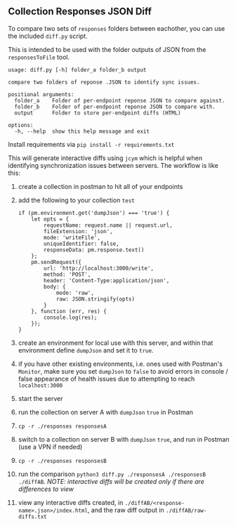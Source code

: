 ## Collection Responses JSON Diff

To compare two sets of `responses` folders between eachother, you can use the included `diff.py` script.

This is intended to be used with the folder outputs of JSON from the `responsesToFile` tool.


    usage: diff.py [-h] folder_a folder_b output

    compare two folders of reponse .JSON to identify sync issues.

    positional arguments:
      folder_a    Folder of per-endpoint reponse JSON to compare against.
      folder_b    Folder of per-endpoint reponse JSON to compare with.
      output      Folder to store per-endpoint diffs (HTML)

    options:
      -h, --help  show this help message and exit


Install requirements via `pip install -r requirements.txt`

This will generate interactive diffs using `jcym` which is helpful when identifying synchronization issues between servers. The workflow is like this:

1. create a collection in postman to hit all of your endpoints
1. add the following to your collection `test`

   ```
   if (pm.environment.get('dumpJson') === 'true') {
       let opts = {
           requestName: request.name || request.url,
           fileExtension: 'json',
           mode: 'writeFile',
           uniqueIdentifier: false,
           responseData: pm.response.text()
       };
       pm.sendRequest({
           url: 'http://localhost:3000/write',
           method: 'POST',
           header: 'Content-Type:application/json',
           body: {
               mode: 'raw',
               raw: JSON.stringify(opts)
           }
       }, function (err, res) {
           console.log(res);
       });
   }
   ```

1. create an environment for local use with this server, and within that environment define `dumpJson` and set it to `true`.
1. if you have other existing environments, i.e. ones used with Postman's `Monitor`, make sure you set `dumpJson` to `false` to avoid errors in console / false appearance of health issues due to attempting to reach `localhost:3000`
1. start the server
1. run the collection on server A with `dumpJson` `true` in Postman
1. `cp -r ./responses responsesA`
1. switch to a collection on server B with `dumpJson` `true`, and run in Postman (use a VPN if needed)
1. `cp -r ./responses responsesB`
1. run the comparison `python3 diff.py ./responsesA ./responsesB ./diffAB`. _NOTE: interactive diffs will be created only if there are differences to view_
1. view any interactive diffs created, in `./diffAB/<response-name>.json>/index.html`, and the raw diff output in `./diffAB/raw-diffs.txt`
